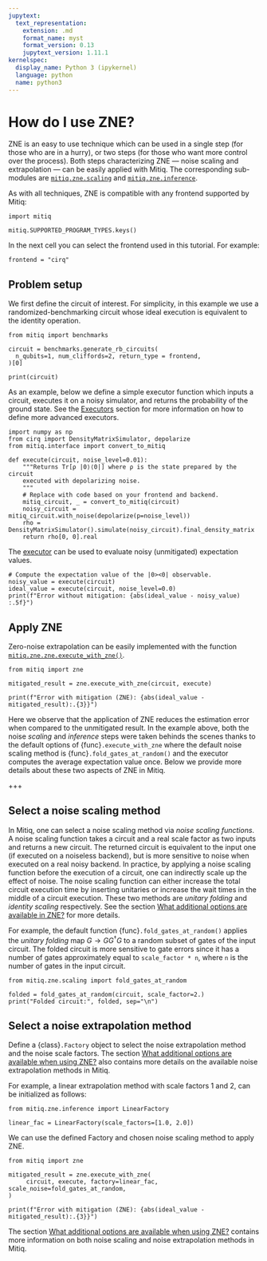 ```yaml
---
jupytext:
  text_representation:
    extension: .md
    format_name: myst
    format_version: 0.13
    jupytext_version: 1.11.1
kernelspec:
  display_name: Python 3 (ipykernel)
  language: python
  name: python3
---
```


# How do I use ZNE?
ZNE is an easy to use technique which can be used in a single step
(for those who are in a hurry), or two steps (for those who want more control over the process). Both steps characterizing ZNE — noise scaling and extrapolation — can be easily applied with Mitiq. The
corresponding sub-modules are
[`mitiq.zne.scaling`](https://mitiq.readthedocs.io/en/latest/apidoc.html#module-mitiq.zne.scaling.folding)
and
[`mitiq.zne.inference`](https://mitiq.readthedocs.io/en/latest/apidoc.html#module-mitiq.zne.inference).

As with all techniques, ZNE is compatible with any frontend supported by Mitiq:

```{code-cell} ipython3
import mitiq

mitiq.SUPPORTED_PROGRAM_TYPES.keys()
```

In the next cell you can select the frontend used in this tutorial. For example:

```{code-cell} ipython3
frontend = "cirq"
```

## Problem setup
We first define the circuit of interest. For simplicity, in this example we use
a randomized-benchmarking circuit whose ideal execution is equivalent to the
identity operation.

```{code-cell} ipython3
from mitiq import benchmarks

circuit = benchmarks.generate_rb_circuits(
  n_qubits=1, num_cliffords=2, return_type = frontend,
)[0]

print(circuit)
```

As an example, below we define a simple executor function
which inputs a circuit, executes it on a noisy simulator, and returns the probability
of the ground state.
See the [Executors](executors.md) section for more information on how to
define more advanced executors.

```{code-cell} ipython3
import numpy as np
from cirq import DensityMatrixSimulator, depolarize
from mitiq.interface import convert_to_mitiq

def execute(circuit, noise_level=0.01):
    """Returns Tr[ρ |0⟩⟨0|] where ρ is the state prepared by the circuit
    executed with depolarizing noise.
    """
    # Replace with code based on your frontend and backend.
    mitiq_circuit, _ = convert_to_mitiq(circuit)
    noisy_circuit = mitiq_circuit.with_noise(depolarize(p=noise_level))
    rho = DensityMatrixSimulator().simulate(noisy_circuit).final_density_matrix
    return rho[0, 0].real
```

The [executor](executors.md) can be used to evaluate noisy (unmitigated) expectation values.

```{code-cell} ipython3
# Compute the expectation value of the |0><0| observable.
noisy_value = execute(circuit)
ideal_value = execute(circuit, noise_level=0.0)
print(f"Error without mitigation: {abs(ideal_value - noisy_value) :.5f}")
```

## Apply ZNE
Zero-noise extrapolation can be easily implemented with the function
[`mitiq.zne.zne.execute_with_zne()`](https://mitiq.readthedocs.io/en/latest/apidoc.html#mitiq.zne.zne.execute_with_zne).

```{code-cell} ipython3
from mitiq import zne

mitigated_result = zne.execute_with_zne(circuit, execute)
```

```{code-cell} ipython3
print(f"Error with mitigation (ZNE): {abs(ideal_value - mitigated_result):.{3}}")
```

Here we observe that the application of ZNE reduces the estimation error when compared
to the unmitigated result.
In the example above, both the noise *scaling* and *inference* steps were taken behinds the scenes thanks to 
the default options of {func}`.execute_with_zne` where the default noise scaling method is {func}`.fold_gates_at_random()`
and the executor computes the average expectation value once. Below we provide more details about these two aspects of ZNE 
in Mitiq.

+++

## Select a noise scaling method
In Mitiq, one can select a noise scaling method via *noise scaling functions*.
A noise scaling function takes a circuit and a real scale factor as two inputs and
returns a new circuit. The returned circuit is equivalent to the input one (if executed on a noiseless backend),
but is more sensitive to noise when executed on a real noisy backend. In practice, by applying a noise
scaling function before the execution of a circuit, one can indirectly scale up the effect of noise. The noise scaling
function can either increase the total circuit execution time by inserting unitaries or increase the wait times in the
middle of a circuit execution. These two methods are *unitary folding* and *identity scaling* respectively.
See the section [What additional options are available in ZNE?](zne-3-options.md) for more details.

For example, the default function {func}`.fold_gates_at_random()` applies the *unitary folding* map $G \rightarrow G G^\dagger G$
to a random subset of gates of the input circuit.
The folded circuit is more sensitive to gate errors since it has a number of gates approximately
equal to `scale_factor * n`, where `n` is the number of gates in the input circuit.

```{code-cell} ipython3
from mitiq.zne.scaling import fold_gates_at_random

folded = fold_gates_at_random(circuit, scale_factor=2.)
print("Folded circuit:", folded, sep="\n")
```

## Select a noise extrapolation method
Define a {class}`.Factory` object to select the noise extrapolation method and the noise scale
factors. The section
[What additional options are available when using ZNE?](zne-3-options.md) also
contains more details on the available noise extrapolation methods in Mitiq.

For example, a linear extrapolation method with scale factors 1 and 2, can be
initialized as follows:

```{code-cell} ipython3
from mitiq.zne.inference import LinearFactory

linear_fac = LinearFactory(scale_factors=[1.0, 2.0])
```

We can use the defined Factory and chosen noise scaling method to apply ZNE.

```{code-cell} ipython3
from mitiq import zne

mitigated_result = zne.execute_with_zne(
     circuit, execute, factory=linear_fac, scale_noise=fold_gates_at_random,
)
```

```{code-cell} ipython3
print(f"Error with mitigation (ZNE): {abs(ideal_value - mitigated_result):.{3}}")
```

The section [What additional options are available when using ZNE?](zne-3-options.md)
contains more information on both noise scaling and noise extrapolation methods in Mitiq.
